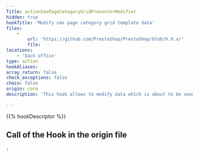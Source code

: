```yaml
---
Title: actionCmsPageCategoryGridPresenterModifier
hidden: true
hookTitle: 'Modify cms page category grid template data'
files:
    -
        url: 'https://github.com/PrestaShop/PrestaShop/blob/9.0.x/'
        file: 
locations:
    - 'back office'
type: action
hookAliases: 
array_return: false
check_exceptions: false
chain: false
origin: core
description: 'This hook allows to modify data which is about to be used in template for cms page category grid'

---
```


{{% hookDescriptor %}}

## Call of the Hook in the origin file

```php
;
```
